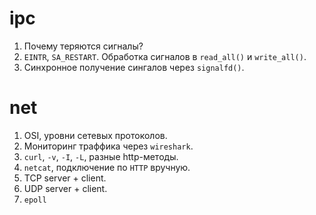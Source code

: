 # ipc

1. Почему теряются сигналы?
1. `EINTR`, `SA_RESTART`. Обработка сигналов в `read_all()` и `write_all()`.
1. Синхронное получение сингалов через `signalfd()`.

# net

1. OSI, уровни сетевых протоколов.
1. Мониторинг траффика через `wireshark`.
1. `curl`, `-v`, `-I`, `-L`, разные http-методы.
1. `netcat`, подключение по `HTTP` вручную.
1. TCP server + client.
1. UDP server + client.
1. `epoll`
